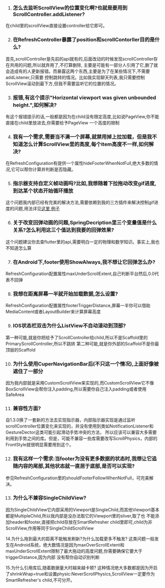 1. <h3>怎么去监听ScrollView的位置变化啊?也就是要用到ScrollController.addListener?</h3>
在child里的scrollView直接设置controller给它即可。

2. <h3>在RefreshController暴露了position和scrollContorller目的是什么?</h3>
首先,scrollController是先前的api就有的,后面改动的时候发现scrollController存在共用的问题,所以就弃用了,不打算删除,
主要是可能有一部分人引用了它,删了就会造成有的人更新报错。而暴露这两个东西,主要是为了在某些情况下,不需要addListener,只需要
控制跳转的情况。比如我实现聊天列表,我只需要控制ScrollView滚动到最下方,但我不需要监听它的位置的情况。

3. <h3>报错,有这个提示"Horizontal viewport was given unbounded height.",如何解决?</h3>
有这个报错提示的话,一般都是因为在child没有限定高度,比如说PageView,你不能直接在child里放进去,你需要给予PageView
一个高度的限制

4. <h3>我有一个需求,需要当不满一个屏幕,就禁用掉上拉加载，但是我不知道怎么计算ScrollView里的高度,每个item高度不一样,如何解决?</h3>
在RefreshConfiguration有提供一个属性hideFooterWhenNotFull,绝大多数的情况,它可以帮你计算并判断是否隐藏。

5. <h3>指示器支持自定义帧动画吗?比如,我想随着下拉拖动改变gif进度,到达某个状态开始循环播放</h3>
这个问题我内部已经有完美的解决方法,需要依赖到我的三方插件来解决控制gif进度的问题,用法详见[这里](https://github.com/sou1maker/flutter_gifimage),[例子](example/lib/ui/example/customindicator/gif_indicator_example1.dart)


6. <h3>关于改变回弹动画的问题,SpringDecription里三个变量值是什么关系?怎么利用这三个值达到我要的回弹效果?</h3>
这个问题建议你去查flutter里的api,需要明白一定的物理和数学知识。事实上,我也不知道怎么算

7. <h3>在Android下,footer使用ShowAlways,我不想让它回弹怎么办?</h3>
RefreshConfiguration配置属性maxUnderScrollExtent,自己判断平台然后,0.0代表不回弹

8. <h3>我想在距离屏幕一半就开始加载数据,怎么设置?</h3>
RefreshConfiguration配置属性footerTriggerDistance,屏幕一半你可以借助MediaContent或者LayoutBuilder来计算屏幕高度

9. <h3>IOS状态栏双击为什么ListView不自动滚动到顶部?</h3>
第一种可能,就是你把给予了ScrollController给child,所以不是Scaffold里的PrimaryScrollController,所以不跳转
第二种可能,就是你外部的Scaffold不是你最顶层的Scaffold

10. <h3>为什么使用CuperNavigationBar后(不只这一个情况),上面好像被遮住了一部分</h3>
因为我内部就是采用CustomScrollView来实现的,而CustomScrollView它不像BoxScrollView会帮你注入padding,所以需要你自己注入padding或者使用SafeArea

11. <h3>兼容性方面?</h3>
自1.3.0换了一套新的方法去实现指示器，内部指示器实现是通过监听scrollController位置变化来实现的，并没有使用到类如NotificationListener和GestureDector这类可能引起滑动手势冲突的方法，
所以应该可以兼容大多需要利用到手势之间的库。但是，可能不兼容一些库需要改写ScrollPhysics，内部的FrontStyle就很明显需要用到这个。

12. <h3>我有这样一个需求:当footer为没有更多数据的状态时,我想让它追随内容的尾部,其他状态就一直居于底部,是否可以实现?</h3>
参见RefreshConfiguration里的shouldFooterFollowWhenNotFull，可完美解决。

13. <h3>为什么不兼容SingleChildView?</h3>
因为SingleChildView它内部采用的Viewport是SingleChild,而其他Viewport基本都是MultipleChild,所以我内部是没办法取它的Viewport里的sliver,取了也
不能添加header和footer,直接把child存放在SmartRefresher child里即可,child为非ScrollView,作用等同于SingleChildScrollView

14.为什么拖到最大的距离不能触发刷新?为什么加载更多不触发?
这类问题一般发生在Android系统，绝大数情况是因为maxOverScrollExtent和maxUnderScrollExtent限制了最大拖动的高度问题,你需要确保它要大于triggerDistance,因为内部
没有帮你自动识别判断

15.为什么引用库后,随着数据量大时越来越卡顿?
这种情况绝大多数都是因为开启了shrinkWrap=true和设置physic:NeverScrollPhysics,ScrollView一定要作为SmartRefresher's child,不可分开。
